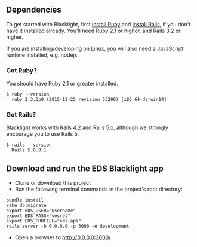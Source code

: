 ## Dependencies
To get started with Blacklight, first [install Ruby](https://gorails.com/setup/#ruby) and [install Rails](https://gorails.com/setup/#rails), if you don't have it installed already. You'll need Ruby 2.1 or higher, and Rails 3.2 or higher.

If you are installing/developing on Linux, you will also need a JavaScript runtime installed, e.g. nodejs.

### Got Ruby?

You should have Ruby 2.1 or greater installed.

```console
$ ruby --version
  ruby 2.3.0p0 (2015-12-25 revision 53290) [x86_64-darwin14]
```

### Got Rails?

Blacklight works with Rails 4.2 and Rails 5.x, although we strongly encourage you to use Rails 5.

```console
$ rails --version
  Rails 5.0.0.1
```

## Download and run the EDS Blacklight app

- Clone or download this project
- Run the following terminal commands in the project's root directory:
```console
bundle install
rake db:migrate
export EDS_USER="username"
export EDS_PASS="secret"
export EDS_PROFILE="eds-api"
rails server -b 0.0.0.0 -p 3000 -e development
```
- Open a browser to http://0.0.0.0:3000/



